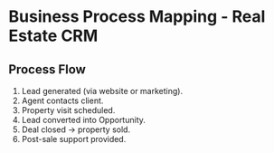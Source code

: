 # Business Process Mapping - Real Estate CRM

## Process Flow
1. Lead generated (via website or marketing).
2. Agent contacts client.
3. Property visit scheduled.
4. Lead converted into Opportunity.
5. Deal closed → property sold.
6. Post-sale support provided.

